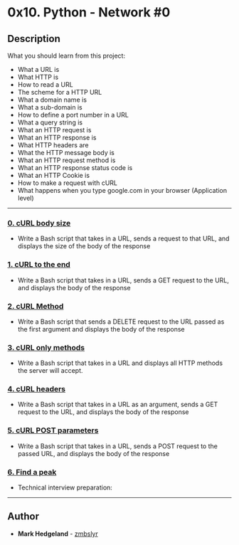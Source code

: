 # 0x10. Python - Network #0

## Description
What you should learn from this project:

* What a URL is
* What HTTP is
* How to read a URL
* The scheme for a HTTP URL
* What a domain name is
* What a sub-domain is
* How to define a port number in a URL
* What a query string is
* What an HTTP request is
* What an HTTP response is
* What HTTP headers are
* What the HTTP message body is
* What an HTTP request method is
* What an HTTP response status code is
* What an HTTP Cookie is
* How to make a request with cURL
* What happens when you type google.com in your browser (Application level)

---

### [0. cURL body size](./0-body_size.sh)
* Write a Bash script that takes in a URL, sends a request to that URL, and displays the size of the body of the response


### [1. cURL to the end](./1-body.sh)
* Write a Bash script that takes in a URL, sends a GET request to the URL, and displays the body of the response


### [2. cURL Method](./2-delete.sh)
* Write a Bash script that sends a DELETE request to the URL passed as the first argument and displays the body of the response


### [3. cURL only methods](./3-methods.sh)
* Write a Bash script that takes in a URL and displays all HTTP methods the server will accept.


### [4. cURL headers](./4-header.sh)
* Write a Bash script that takes in a URL as an argument, sends a GET request to the URL, and displays the body of the response


### [5. cURL POST parameters](./5-post_params.sh)
* Write a Bash script that takes in a URL, sends a POST request to the passed URL, and displays the body of the response


### [6. Find a peak](./6-peak.py)
* Technical interview preparation: 

---

## Author
* **Mark Hedgeland** - [zmbslyr](https://github.com/zmbslyr)